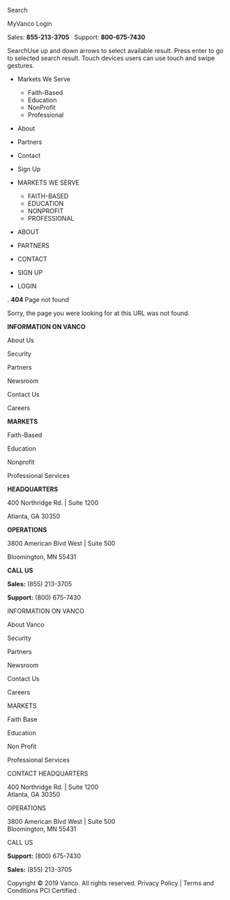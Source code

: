 Search

MyVanco Login

Sales: **855-213-3705**   Support: **800-675-7430**

SearchUse up and down arrows to select available result. Press enter to go to selected search result. Touch devices users can use touch and swipe gestures.  

*   Markets We Serve
    *   Faith-Based
    *   Education
    *   NonProfit
    *   Professional
*   About
*   Partners
*   Contact
*   Sign Up

*   MARKETS WE SERVE
    *   FAITH-BASED
    *   EDUCATION
    *   NONPROFIT
    *   PROFESSIONAL
*   ABOUT
*   PARTNERS
*   CONTACT
*   SIGN UP
*   LOGIN

<img height="1" width="1" style="display:none" src="https://www.facebook.com/tr?id=1833255713665121&amp;ev=PageView&amp;noscript=1">. **404** Page not found

Sorry, the page you were looking for at this URL was not found.

**INFORMATION ON VANCO**

About Us

Security

Partners

Newsroom

Contact Us

Careers

**MARKETS**

Faith-Based

Education

Nonprofit

Professional Services

**HEADQUARTERS**

400 Northridge Rd. | Suite 1200

Atlanta, GA 30350

**OPERATIONS**

3800 American Blvd West | Suite 500

Bloomington, MN 55431

**CALL US**

**Sales:** (855) 213-3705

**Support:** (800) 675-7430

INFORMATION ON VANCO

About Vanco

Security

Partners

Newsroom

Contact Us

Careers

MARKETS

Faith Base

Education

Non Profit

Professional Services

CONTACT HEADQUARTERS

400 Northridge Rd. | Suite 1200  
Atlanta, GA 30350

OPERATIONS

3800 American Blvd West | Suite 500  
Bloomington, MN 55431

CALL US

**Support:** (800) 675-7430

**Sales:** (855) 213-3705

Copyright © 2019 Vanco. All rights reserved. Privacy Policy | Terms and Conditions PCI Certified <iframe src="https://www.googletagmanager.com/ns.html?id=GTM-TCFS6FD" height="0" width="0" style="display:none;visibility:hidden"></iframe>.